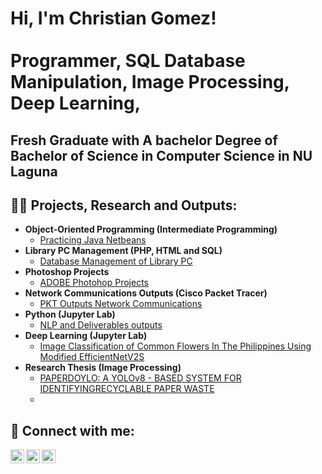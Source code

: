 <h1>Hi, I'm Christian Gomez!<br/> <br/>Programmer, SQL Database Manipulation, Image Processing, Deep Learning, </h1>
<h2><a>Fresh Graduate with A bachelor Degree of Bachelor of Science in Computer Science in NU Laguna</a></h2>
<h2>👨‍💻 Projects, Research and Outputs:</h2>

- <b>Object-Oriented Programming (Intermediate Programming)</b>
  - [Practicing Java Netbeans](https://github.com/SerGomez15/JAVA-Netbeans-Programming)
- <b>Library PC Management (PHP, HTML and SQL)</b>
  - [Database Management of Library PC ](https://github.com/SerGomez15/Library-PC-Management-Website)
- <b>Photoshop Projects</b>
  - [ADOBE Photohop Projects](https://github.com/SerGomez15/PHOTOSHOP-Projects)
- <b>Network Communications Outputs (Cisco Packet Tracer)</b>
  - [PKT Outputs Network Communications](https://github.com/SerGomez15/Network-Communcations-Outputs)
- <b>Python (Jupyter Lab)</b>
  - [NLP and Deliverables outputs](https://github.com/SerGomez15/JupyterLab-Outputs)
- <b>Deep Learning (Jupyter Lab)</b>
  - [Image Classification of Common Flowers In The Philippines Using Modified EfficientNetV2S](https://github.com/SerGomez15/Deep-Learning/tree/main/Image%20Classification%20of%20Common%20Flowers%20In%20The%20Philippines%20Using%20Modified%20EfficientNetV2S)
- <b>Research Thesis (Image Processing)</b>
  - [PAPERDOYLO: A YOLOv8 - BASED SYSTEM FOR IDENTIFYINGRECYCLABLE PAPER WASTE](https://github.com/SerGomez15/Research-Thesis-PaperDoylo-)
  - 
<h2> 🤳 Connect with me:</h2>

[<img align="left" alt="ChristianGomez | Facebook" width="22px" src="https://cdn.jsdelivr.net/npm/simple-icons@v3/icons/facebook.svg" />][facebook]
[<img align="left" alt="ChristianGomez | LinkedIn" width="22px" src="https://cdn.jsdelivr.net/npm/simple-icons@v3/icons/linkedin.svg" />][linkedin]
[<img align="left" alt="ChristianGomez | Instagram" width="22px" src="https://cdn.jsdelivr.net/npm/simple-icons@v3/icons/instagram.svg" />][instagram]

[Facebook]: https://www.facebook.com/gomezxcv
[instagram]: https://www.instagram.com/ser_gomezzz/
[linkedin]: https://www.linkedin.com/in/christian-sydney-earl-gomez-b9b399340/?trk=opento_sprofile_pfeditor

<!--
**joshmadakor1/joshmadakor1** is a ✨ _special_ ✨ repository because its `README.md` (this file) appears on your GitHub profile.

Here are some ideas to get you started:

- 🔭 I’m currently working on ...
- 🌱 I’m currently learning ...
- 👯 I’m looking to collaborate on ...
- 🤔 I’m looking for help with ...
- 💬 Ask me about ...
- 📫 How to reach me: ...
- 😄 Pronouns: ...
- ⚡ Fun fact: ...
-->

